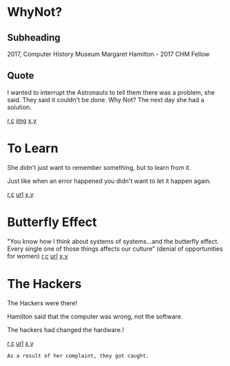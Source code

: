 # WhyNot?
## Subheading

2017, Computer History Museum
Margaret Hamilton - 2017 CHM Fellow

## Quote

I wanted to interrupt the Astronauts to tell them there was a problem, she said.  They said it couldn't be done.  Why Not?  The next day she had a solution.

[r,c](0,1)
[img](https://www.youtube.com/watch?v=4sKY6_nBLG0)
[x,y](80.0,40.0)
# To Learn
She didn't just want to remember something, but to learn from it.

Just like when an error happened you didn't want to let it happen again.

[r,c](1,2)
[url](https://www.youtube.com/watch?v=4sKY6_nBLG0)
[x,y](160.0,140.0)
# Butterfly Effect
"You know how I think about systems of systems...and the butterfly effect.  Every single one of those things affects our culture"  (denial of opportunities for women)
[r,c](1,3)
[url](https://youtu.be/4sKY6_nBLG0?t=354)
[x,y](240.0,140.0)
# The Hackers
The Hackers were there!

Hamilton said that the computer was wrong, not the software.

The hackers had changed the hardware.!  

[r,c](1,4)
[url](https://www.youtube.com/watch?v=R_CgFJ_Yi0s)
[x,y](320.0,140.0)
```
As a result of her complaint, they got caught.
```
